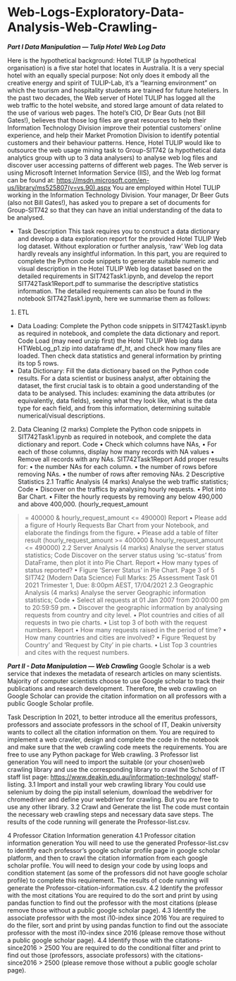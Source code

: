 # Web-Logs-Exploratory-Data-Analysis-Web-Crawling-
***Part I Data Manipulation — Tulip Hotel Web Log Data***

Here is the hypothetical background:
Hotel TULIP (a hypothetical organisation) is a five star hotel that locates in Australia. It is a very special hotel with an equally special purpose: Not only does it embody all the creative energy and spirit of TULIP-Lab, it’s a “learning environment” on which the tourism and hospitality students are trained for future hoteliers. In the past two decades, the Web server of Hotel TULIP has logged all the web traffic to the hotel website, and stored large amount of data related to the use of various web pages. The hotel’s CIO, Dr Bear Guts (not Bill Gates!), believes that those log files are great resources to help their Information Technology Division improve their potential customers’ online experience, and help their Market Promotion Division to identify potential customers and their behaviour patterns. Hence, Hotel TULIP would like to outsource the web usage mining task to Group-SIT742 (a hypothetical data analytics group with up to 3 data analysers) to analyse web log files
and discover user accessing patterns of different web pages. The Web server is using Microsoft Internet Information Service (IIS), and the Web log format can be found at: https://msdn.microsoft.com/en-us/library/ms525807(v=vs.90).aspx You are employed within Hotel TULIP working in the Information Technology Division. Your manager, Dr Beer Guts (also not Bill Gates!), has asked you to prepare a set of documents for Group-SIT742 so that they can have an initial understanding of the data to be analysed.

- Task Description
This task requires you to construct a data dictionary and develop a data exploration report for the provided Hotel TULIP Web log dataset. Without exploration or further analysis, ‘raw’ Web log data hardly reveals any insightful information. In this part, you are required to complete the Python code snippets to generate suitable numeric and visual description in the Hotel TULIP Web log dataset based on the detailed requirements in SIT742Task1.ipynb, and develop the report SIT742Task1Report.pdf to summarise the descriptive statistics information. The detailed requirements can also be found in the notebook SIT742Task1.ipynb, here we summarise them as follows:

1. ETL
- Data Loading:
Complete the Python code snippets in SIT742Task1.ipynb as required in notebook, and complete the data
dictionary and report.
Code Load (may need unzip first) the Hotel TULIP Web log data HTWebLog_p1.zip into dataframe df_ht,
and check how many files are loaded. Then check data statistics and general information by printing
its top 5 rows.
- Data Dictionary: Fill the data dictionary based on the Python code results.
For a data scientist or business analyst, after obtaining the dataset, the first crucial task is to obtain
a good understanding of the data to be analysed. This includes: examining the data attributes (or
equivalently, data fields), seeing what they look like, what is the data type for each field, and from this
information, determining suitable numerical/visual descriptions.

2. Data Cleaning (2 marks)
Complete the Python code snippets in SIT742Task1.ipynb as required in notebook, and complete the data
dictionary and report.
Code • Check which columns have NAs,
• For each of those columns, display how many records with NA values
• Remove all records with any NAs.
SIT742Task1Report Add proper results for:
• the number NAs for each column.
• the number of rows before removing NAs.
• the number of rows after removing NAs.
2 Descriptive Statistics
2.1 Traffic Analysis (4 marks)
Analyse the web traffic statistics;
Code • Discover on the traffics by analysing hourly requests.
• Plot into Bar Chart.
• Filter the hourly requests by removing any below 490,000 and above 400,000. (hourly_request_amount
>= 400000 & hourly_request_amount <= 490000)
Report • Please add a figure of Hourly Requests Bar Chart from your Notebook, and elaborate the
findings from the figure.
• Please add a table of filter result (hourly_request_amount >= 400000 & hourly_request_amount
<= 490000)
2.2 Server Analysis (4 marks)
Analyse the server status statistics;
Code Discover on the server status using ‘sc-status’ from DataFrame, then plot it into Pie Chart.
Report • How many types of status reported?
• Figure ‘Server Status’ in Pie Chart.
Page 3 of 5
SIT742 (Modern Data Science)
Full Marks: 25
Assessment Task 01
2021 Trimester 1, Due: 8:00pm AEST, 17/04/2021
2.3 Geographic Analysis (4 marks)
Analyse the server Geographic information statistics;
Code • Select all requests at 01 Jan 2007 from 20:00:00 pm to 20:59:59 pm.
• Discover the geographic information by analysing requests from country and city level.
• Plot countries and cities of all requests in two pie charts.
• List top 3 of both with the request numbers.
Report • How many requests raised in the period of time?
• How many countries and cities are involved?
• Figure ‘Request by Country’ and ‘Request by City’ in pie charts.
• List Top 3 countries and cites with the request numbers.

***Part II - Data Manipulation — Web Crawling***
Google Scholar is a web service that indexes the metadata of research articles on many scientists. Majority
of computer scientists choose to use Google scholar to track their publications and research development.
Therefore, the web crawling on Google Scholar can provide the citation information on all professors with a
public Google Scholar profile.

Task Description
In 2021, to better introduce all the emeritus professors, professors and associate professors in the school of
IT, Deakin university wants to collect all the citation information on them. You are required to implement
a web crawler, design and complete the code in the notebook and make sure that the web crawling code
meets the requirements. You are free to use any Python package for Web crawling.
3 Professor list generation
You will need to import the suitable (or your chosen)web crawling library and use the corresponding library
to crawl the School of IT staff list page: https://www.deakin.edu.au/information-technology/
staff-listing.
3.1 Import and install your web crawling library
You could use selenium by doing the pip install selenium, download the webdriver for chromedriver and
define your webdriver for crawling. But you are free to use any other library.
3.2 Crawl and Generate the list
The code must contain the necessary web crawling steps and necessary data save steps. The results of the
code running will generate the Professor-list.csv.

4 Professor Citation Information generation
4.1 Professor citation information generation 
You will need to use the generated Professor-list.csv to identify each professor’s google scholar profile
page in google scholar platform, and then to crawl the citation information from each google scholar profile.
You will need to design your code by using loops and condition statement (as some of the professors did
not have google scholar profile) to complete this requirement. The results of code running will generate the
Professor-citation-information.csv.
4.2 Identify the professor with the most citations
You are required to do the sort and print by using pandas function to find out the professor with the most
citations (please remove those without a public google scholar page).
4.3 Identify the associate professor with the most i10-index since 2016 
You are required to do the filer, sort and print by using pandas function to find out the associate professor
with the most i10-index since 2016 (please remove those without a public google scholar page).
4.4 Identify those with the citations-since2016 > 2500 
You are required to do the conditional filter and print to find out those (professors, associate professors)
with the citations-since2016 > 2500 (please remove those without a public google scholar page).
